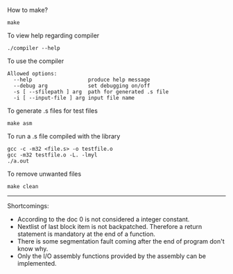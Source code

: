 How to make?
	
	make

To view help regarding compiler

	./compiler --help

To use the compiler

	Allowed options:
	  --help                  produce help message
	  --debug arg             set debugging on/off
	  -s [ --sfilepath ] arg  path for generated .s file
	  -i [ --input-file ] arg input file name

To generate .s files for test files

	make asm

To run a .s file compiled with the library

	gcc -c -m32 <file.s> -o testfile.o
	gcc -m32 testfile.o -L. -lmyl 
	./a.out

To remove unwanted files

	make clean


--------------------------------------------------------

Shortcomings:

* According to the doc 0 is not considered a integer constant.
* Nextlist of last block item is not backpatched. Therefore a return statement is mandatory at the end of a function.
* There is some segmentation fault coming after the end of program don't know why.
* Only the I/O assembly functions provided by the assembly can be implemented.